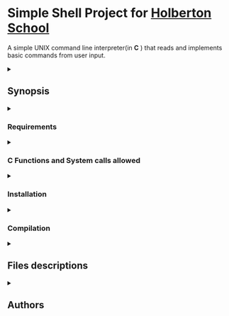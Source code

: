 # Simple Shell Project for <a href="https://www.holbertonschool.com/">Holberton School</a>
A simple UNIX command line interpreter(in **C** ) that reads and implements basic commands from user input.

<details>
    <summary><h2>Synopsis</h2></summary>
    The HSH simple_shell is a program that reads commands provided by a user through Standard Input Stream and attempts to execute them by means of low level system procedures. This is by using built in functions, or searching for executable programs in the operating system.

    The shell has two operating modes:

    **Interactive** and **Non-interactive**.
    In **Interactive mode**, the shell will display a prompt ($) indicating that the user can write and execute a command. After the command is run, the prompt will appear again a wait for a new command. This can go indefinitely as long as the user does not exit the shell.

    In **Non-interactive mode**, the shell will need to be run with a command input piped into its execution so that the command is run as soon as the Shell starts. In this mode no prompt will appear, and no further input will be expected from the user.

    In both modes, commands can be written with their absolute path or simply their executable name if they exist in one of the folders defined by the environmental variable PATH or as built in functions of the Shell.

</details>

<details>
    <summary><h3>Requirements</h3></summary>
     *Allowed editors: vi, vim, emac* s.
     
     *  You are not allowed to use global*  variables.
     
     *  No more than 5 functions per file* .
     
     *  it is not necessary to upload the test network to * your repository.
     
     *  The prototypes of all your functions should be included in your header file called main.h.
     
     *  Note that we will not provide the putchar function for this project.
</details>

<details>
    <summary><h3>C Functions and System calls allowed</h3></summary>
      |--||--|
|all functions from strings.h|
|access| (man 2 access)|
|chdir| (man 2 chdir)|
|close| (man 2 close)|
|closedir| (man 3 closedir)|
|execve| (man 2 execve)|
|exit| (man 3 exit)|
|_exit| (man 2 _exit)|
|fflush| (man 3 fflush)|
|fork| (man 2 fork)|
|free| (man 3 free)|
|getcwd| (man 3 getcwd)|
|getline| (man 3 getline)|
|getpid| (man 2 getpid)|
|isatty| (man 3 isatty)|
|kill| (man 2 kill)|
|malloc| (man 3 malloc)|
|open| (man 2 open)|
|opendir| (man 3 opendir)|
|perror| (man 3 perror)|
|printf| (man 3 printf)|
|fprintf| (man 3 fprintf)|
|vfprintf| (man 3 vfprintf)|
|sprintf| (man 3 sprintf)|
|putchar| (man 3 putchar)|
|read| (man 2 read)|
|readdir| (man 3 readdir)|
|signal| (man 2 signal)|
|stat| (__xstat) (man 2 stat)|
|lstat| (__lxstat) (man 2 lstat)|
|fstat| (__fxstat) (man 2 fstat)|
|strtok| (man 3 strtok)|
|wait| (man 2 wait)|
|waitpid| (man 2 waitpid)|
|wait3| (man 2 wait3)|
|wait4| (man 2 wait4)|
|write| (man 2 write)|
</details>

<details>
    <summary><h3>Installation</h3></summary>
All files compiled on Ubuntu 20.04

**Clone repo**:
`$ git clone https://github.com/solp22/holbertonschool-simple_shell.git`
</details>

<details>
    <summary><h3>Compilation</h3></summary>

    In order to test the HSH simple shell, you will need to open a terminal in a Linux distribution and go to the folder you just cloned from GitHub. In there, you will need to compile the program, which was tested in GNU GCC 5.5.0 with different error flags such as:

> **-Wall:**  Enables all the warnings about constructions.
> 
> **-Wextra:**  Enables some extra warning flags that are not enabled by  **-Wall**.
> 
> **-Werror:**  Make all warnings into hard errors.
> 
> **-pedantic:**  Issue all the mandatory diagnostics listed in the C standard.

The compilation code goes as follows:

    test@ubuntu:~/simple_shell$ gcc -Wall -Werror -Wextra -pedantic *.c -o hsh

By default, the name of the executable will be **hsh**, but you can change it if you desire to do so.

**Execution:**

Once the program is compiled you will need to execute the shell with the following code:

Interactive mode: 

    test@ubuntu:~/simple_shell$ ./hsh

Non-interactive mode:

    test@ubuntu:~/simple_shell$ echo "command" | ./hsh
</details>

<details>
    <summary><h2>Files descriptions</h2></summary>

</details>

<details>
    <summary><h2>Authors</h2></summary>
Sol Puente <a href='https://github.com/solp22'> Sol Puente Github</a>

Marcos Perdomo <a href='https://github.com/MarcosPerdomoVaz'> Marcos Perdomo Github</a>

Mariana Echeto <a href="">Maria Echeto Github</a>
</details>
